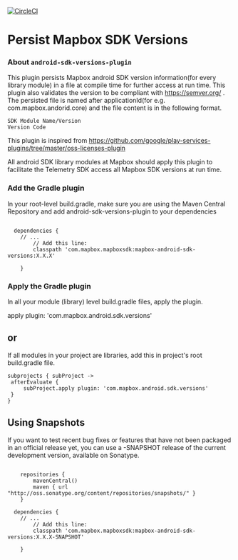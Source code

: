 [![CircleCI](https://circleci.com/gh/mapbox/android-sdk-versions-plugin/tree/master.svg?style=svg&circle-token=b3b724f04666af2ffa3f0076d8250a64a831eafe)](https://circleci.com/gh/mapbox/android-sdk-versions-plugin/tree/master)

# Persist Mapbox SDK Versions

### About `android-sdk-versions-plugin`
This plugin persists Mapbox android SDK version information(for every library module) in a file 
at compile time for further access at run time. This plugin also validates the version 
to be compliant with https://semver.org/ .
The persisted file is named after applicationId(for e.g. com.mapbox.andorid.core) and the file content
 is in the following format.
```$xslt
SDK Module Name/Version
Version Code
```

This plugin is inspired from https://github.com/google/play-services-plugins/tree/master/oss-licenses-plugin

All android SDK library modules at Mapbox should apply this plugin to facilitate the Telemetry SDK 
access all Mapbox SDK versions at run time.

### Add the Gradle plugin 
In your root-level build.gradle, make sure you are using the Maven Central Repository and 
add android-sdk-versions-plugin to your dependencies
```$xslt

  dependencies {
    // ...
        // Add this line:
        classpath 'com.mapbox.mapboxsdk:mapbox-android-sdk-versions:X.X.X'
        
    }

```

   
### Apply the Gradle plugin
In all your module (library) level build.gradle files, apply the plugin.

apply plugin: 'com.mapbox.android.sdk.versions'

## or

If all modules in your project are libraries, add this in project's root build.gradle file.
   ```$xslt
subprojects { subProject ->
    afterEvaluate {
        subProject.apply plugin: 'com.mapbox.android.sdk.versions'
    }
}
```


## Using Snapshots

If you want to test recent bug fixes or features that have not been packaged in an official 
release yet, you can use a -SNAPSHOT release of the current development version, available on Sonatype.

```$xslt

    repositories {
        mavenCentral()
        maven { url "http://oss.sonatype.org/content/repositories/snapshots/" }
    }

  dependencies {
    // ...
        // Add this line:
        classpath 'com.mapbox.mapboxsdk:mapbox-android-sdk-versions:X.X.X-SNAPSHOT'
        
    }

```


